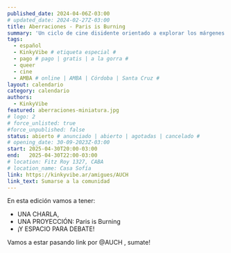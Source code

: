 ```yaml
---
published_date: 2024-04-06Z-03:00
# updated_date: 2024-02-27Z-03:00
title: Aberraciones - Paris is Burning
summary: 'Un ciclo de cine disidente orientado a explorar los márgenes de aquellas sexualidades, modos de vida, cuerpos e identidades menos trabajadas en el cine.'
tags:
  - español
  - KinkyVibe # etiqueta especial #
  - pago # pago | gratis | a la gorra #
  - queer
  - cine
  - AMBA # online | AMBA | Córdoba | Santa Cruz #
layout: calendario
category: calendario
authors:
  - KinkyVibe
featured: aberraciones-miniatura.jpg
# logo: 2
# force_unlisted: true
#force_unpublished: false
status: abierto # anunciado | abierto | agotadas | cancelado #
# opening_date: 30-09-2023Z-03:00
start: 2025-04-30T20:00-03:00
end:   2025-04-30T22:00-03:00
# location: Fitz Roy 1327, CABA
# location_name: Casa Sofía
link: https://kinkyvibe.ar/amigues/AUCH
link_text: Sumarse a la comunidad
---
```

En esta edición vamos a tener:

- UNA CHARLA,
- UNA PROYECCIÓN: Paris is Burning
- ¡Y ESPACIO PARA DEBATE!

Vamos a estar pasando link por @AUCH , sumate!


